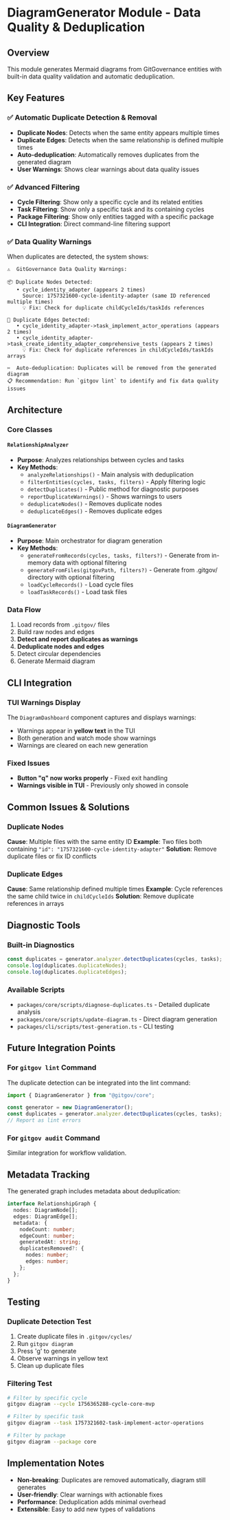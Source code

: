 # DiagramGenerator Module - Data Quality & Deduplication

## Overview

This module generates Mermaid diagrams from GitGovernance entities with built-in data quality validation and automatic deduplication.

## Key Features

### ✅ Automatic Duplicate Detection & Removal

- **Duplicate Nodes**: Detects when the same entity appears multiple times
- **Duplicate Edges**: Detects when the same relationship is defined multiple times
- **Auto-deduplication**: Automatically removes duplicates from the generated diagram
- **User Warnings**: Shows clear warnings about data quality issues

### ✅ Advanced Filtering

- **Cycle Filtering**: Show only a specific cycle and its related entities
- **Task Filtering**: Show only a specific task and its containing cycles
- **Package Filtering**: Show only entities tagged with a specific package
- **CLI Integration**: Direct command-line filtering support

### ✅ Data Quality Warnings

When duplicates are detected, the system shows:

```
⚠️  GitGovernance Data Quality Warnings:

📦 Duplicate Nodes Detected:
   • cycle_identity_adapter (appears 2 times)
     Source: 1757321600-cycle-identity-adapter (same ID referenced multiple times)
     💡 Fix: Check for duplicate childCycleIds/taskIds references

🔗 Duplicate Edges Detected:
   • cycle_identity_adapter->task_implement_actor_operations (appears 2 times)
   • cycle_identity_adapter->task_create_identity_adapter_comprehensive_tests (appears 2 times)
     💡 Fix: Check for duplicate references in childCycleIds/taskIds arrays

✂️  Auto-deduplication: Duplicates will be removed from the generated diagram
📋 Recommendation: Run `gitgov lint` to identify and fix data quality issues
```

## Architecture

### Core Classes

#### `RelationshipAnalyzer`

- **Purpose**: Analyzes relationships between cycles and tasks
- **Key Methods**:
  - `analyzeRelationships()` - Main analysis with deduplication
  - `filterEntities(cycles, tasks, filters)` - Apply filtering logic
  - `detectDuplicates()` - Public method for diagnostic purposes
  - `reportDuplicateWarnings()` - Shows warnings to users
  - `deduplicateNodes()` - Removes duplicate nodes
  - `deduplicateEdges()` - Removes duplicate edges

#### `DiagramGenerator`

- **Purpose**: Main orchestrator for diagram generation
- **Key Methods**:
  - `generateFromRecords(cycles, tasks, filters?)` - Generate from in-memory data with optional filtering
  - `generateFromFiles(gitgovPath, filters?)` - Generate from .gitgov/ directory with optional filtering
  - `loadCycleRecords()` - Load cycle files
  - `loadTaskRecords()` - Load task files

### Data Flow

1. Load records from `.gitgov/` files
2. Build raw nodes and edges
3. **Detect and report duplicates as warnings**
4. **Deduplicate nodes and edges**
5. Detect circular dependencies
6. Generate Mermaid diagram

## CLI Integration

### TUI Warnings Display

The `DiagramDashboard` component captures and displays warnings:

- Warnings appear in **yellow text** in the TUI
- Both generation and watch mode show warnings
- Warnings are cleared on each new generation

### Fixed Issues

- **Button "q" now works properly** - Fixed exit handling
- **Warnings visible in TUI** - Previously only showed in console

## Common Issues & Solutions

### Duplicate Nodes

**Cause**: Multiple files with the same entity ID
**Example**: Two files both containing `"id": "1757321600-cycle-identity-adapter"`
**Solution**: Remove duplicate files or fix ID conflicts

### Duplicate Edges

**Cause**: Same relationship defined multiple times
**Example**: Cycle references the same child twice in `childCycleIds`
**Solution**: Remove duplicate references in arrays

## Diagnostic Tools

### Built-in Diagnostics

```typescript
const duplicates = generator.analyzer.detectDuplicates(cycles, tasks);
console.log(duplicates.duplicateNodes);
console.log(duplicates.duplicateEdges);
```

### Available Scripts

- `packages/core/scripts/diagnose-duplicates.ts` - Detailed duplicate analysis
- `packages/core/scripts/update-diagram.ts` - Direct diagram generation
- `packages/cli/scripts/test-generation.ts` - CLI testing

## Future Integration Points

### For `gitgov lint` Command

The duplicate detection can be integrated into the lint command:

```typescript
import { DiagramGenerator } from "@gitgov/core";

const generator = new DiagramGenerator();
const duplicates = generator.analyzer.detectDuplicates(cycles, tasks);
// Report as lint errors
```

### For `gitgov audit` Command

Similar integration for workflow validation.

## Metadata Tracking

The generated graph includes metadata about deduplication:

```typescript
interface RelationshipGraph {
  nodes: DiagramNode[];
  edges: DiagramEdge[];
  metadata: {
    nodeCount: number;
    edgeCount: number;
    generatedAt: string;
    duplicatesRemoved?: {
      nodes: number;
      edges: number;
    };
  };
}
```

## Testing

### Duplicate Detection Test

1. Create duplicate files in `.gitgov/cycles/`
2. Run `gitgov diagram`
3. Press 'g' to generate
4. Observe warnings in yellow text
5. Clean up duplicate files

### Filtering Test

```bash
# Filter by specific cycle
gitgov diagram --cycle 1756365288-cycle-core-mvp

# Filter by specific task
gitgov diagram --task 1757321602-task-implement-actor-operations

# Filter by package
gitgov diagram --package core
```

## Implementation Notes

- **Non-breaking**: Duplicates are removed automatically, diagram still generates
- **User-friendly**: Clear warnings with actionable fixes
- **Performance**: Deduplication adds minimal overhead
- **Extensible**: Easy to add new types of validations
